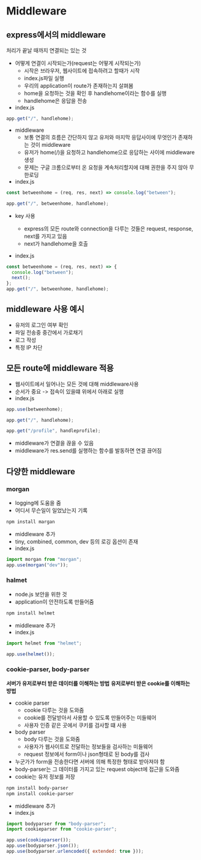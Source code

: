# Middleware

## express에서의 middleware

처리가 끝날 때까지 연결되는 있는 것

- 어떻게 연결이 시작되는가(request는 어떻게 시작되는가)
  - 시작은 브라우저, 웹사이트에 접속하려고 할때가 시작
  - index.js파일 실행
  - 우리의 application이 route가 존재하는지 살펴봄
  - home을 요청하는 것을 확인 후 handlehome이라는 함수를 실행
  - handlehome은 응답을 전송
- index.js

```js
app.get("/", handlehome);
```

- middleware
  - 보통 연결의 흐름은 간단하지 않고 유저와 마지막 응답사이에 무엇인가 존재하는 것이 middleware
  - 유저가 home(/)을 요청하고 handlehome으로 응답하는 사이에 middleware 생성
  - 문제는 구글 크롬으로부터 온 요청을 계속처리할지에 대해 권한을 주지 않아 무한로딩
- index.js

```js
const betweenhome = (req, res, next) => console.log("between");

app.get("/", betweenhome, handlehome);
```

- key 사용

  - express의 모든 route와 connection을 다루는 것들은 request, response, next를 가지고 있음
  - next가 handlehome을 호출

- index.js

```js
const betweenhome = (req, res, next) => {
  console.log("between");
  next();
};
app.get("/", betweenhome, handlehome);
```

## middleware 사용 예시

- 유저의 로그인 여부 확인
- 파일 전송중 중간에서 가로채기
- 로그 작성
- 특정 IP 차단

## 모든 route에 middleware 적용

- 웹사이트에서 일어나는 모든 것에 대해 middleware사용
- 순서가 중요 -> 접속이 있을떄 위에서 아래로 실행
- index.js

```js
app.use(betweenhome);

app.get("/", handlehome);

app.get("/profile", handleprofile);
```

- middleware가 연결을 끊을 수 있음
- middleware가 res.send를 실행하는 함수를 발동하면 연결 끊어짐

## 다양한 middleware

### morgan

- logging에 도움을 줌
- 어디서 무슨일이 일었났는지 기록

```sh
npm install margan
```

- middleware 추가
- tiny, combined, common, dev 등의 로깅 옵션이 존재
- index.js

```js
import morgan from "morgan";
app.use(morgan("dev"));
```

### halmet

- node.js 보안을 위한 것
- application이 안전하도록 만들어줌

```sh
npm install helmet
```

- middleware 추가
- index.js

```js
import helmet from "helmet";

app.use(helmet());
```

### cookie-parser, body-parser

**서버가 유저로부터 받은 데이터를 이해하는 방법**
**유저로부터 받은 cookie를 이해하는 방법**

- cookie parser
  - cookie 다루는 것을 도와줌
  - cookie를 전달받아서 사용할 수 있도록 만들어주는 미들웨어
  - 사용자 인증 같은 곳에서 쿠키를 검사할 떄 사용
- body parser
  - body 다루는 것을 도와줌
  - 사용자가 웹사이트로 전달하는 정보들을 검사하는 미들웨어
  - request 정보에서 form이나 json형태로 된 body를 검사
- 누군가가 form을 전송한다면 서버에 의해 특정한 형태로 받아져야 함
- body-parser는 그 데이터를 가지고 있는 request object에 접근을 도와줌
- cookie는 유저 정보를 저장

```sh
npm install body-parser
npm install cookie-parser
```

- middleware 추가
- index.js

```js
import bodyparser from "body-parser";
import cookieparser from "cookie-parser";

app.use(cookieparser());
app.use(bodyparser.json());
app.use(bodyparser.urlencoded({ extended: true }));
```
